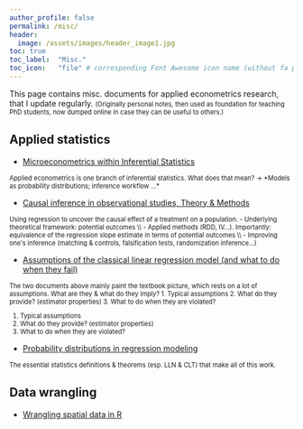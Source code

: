 ```yaml
---
author_profile: false
permalink: /misc/
header:
  image: /assets/images/header_image1.jpg
toc: true
toc_label: 	"Misc."
toc_icon: 	"file" # corresponding Font Awesome icon name (without fa prefix)
---
```



This page contains misc. documents for applied econometrics research, that I update regularly.
<span style="font-size:0.8em;">
(Originally personal notes, then used as foundation for teaching PhD students, now dumped online in case they can be useful to others.)
</span>  


## Applied statistics

  - [Microeconometrics within Inferential Statistics](../docs/microeconometrics.pdf)  
<span style="font-size:0.8em;">
Applied econometrics is one branch of inferential statistics. What does that mean? &rarr; *Models as probability distributions; inference workflow ...*
</span>  
      
      
  - [Causal inference in observational studies, Theory & Methods](../docs/causal_inference.pdf)  
<span style="font-size:0.8em;">
Using regression to uncover the causal effect of a treatment on a population.
</span>  
    <span style="font-size:0.8em;"> - Underlying theoretical framework: potential outcomes \\
    - Applied methods (RDD, IV...). Importantly: equivalence of the regression slope estimate in terms of potential outcomes \\
    - Improving one's inference (matching & controls, falsification tests, randomization inference...)</span>  


      
  - [Assumptions of the classical linear regression model (and what to do when they fail)](../docs/CLRM&estimators.pdf)  
<span style="font-size:0.8em;">
The two documents above mainly paint the textbook picture, which rests on a lot of assumptions. What are they & what do they imply?
</span>  
    <span style="font-size:0.8em;">    1. Typical assumptions </span>  
    <span style="font-size:0.8em;">    2. What do they provide? (estimator properties) </span>  
    <span style="font-size:0.8em;">    3. What to do when they are violated? </span>  
<span style="font-size:0.8em;">
    <ol>
        <li> Typical assumptions </li>
        <li> What do they provide? (estimator properties) </li>
        <li> What to do when they are violated? </li>
    </ol>
</span>  
      
  - [Probability distributions in regression modeling](../docs/proba_theory.pdf)  
<span style="font-size:0.8em;">
The essential statistics definitions & theorems (esp. LLN & CLT) that make all of this work.
</span>  


## Data wrangling

  - [Wrangling spatial data in R](../docs/spatialData_R.pdf)

